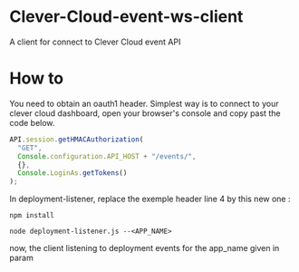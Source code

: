 # Clever-Cloud-event-ws-client

A client for connect to Clever Cloud event API

# How to

You need to obtain an oauth1 header.
Simplest way is to connect to your clever cloud dashboard, open your browser's console and copy past the code below.

```javascript
API.session.getHMACAuthorization(
  "GET",
  Console.configuration.API_HOST + "/events/",
  {},
  Console.LoginAs.getTokens()
);
```

In deployment-listener, replace the exemple header line 4 by this new one :

```shell
npm install
```

```shell
node deployment-listener.js --<APP_NAME>
```

now, the client listening to deployment events for the app_name given in param
